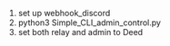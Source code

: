 1. set up webhook_discord
2. python3 Simple_CLI_admin_control.py
3. set both relay and admin to Deed
